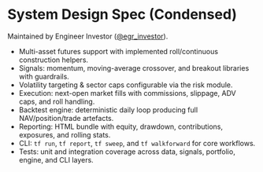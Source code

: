 # System Design Spec (Condensed)

Maintained by Engineer Investor ([@egr_investor](https://x.com/egr_investor)).

- Multi-asset futures support with implemented roll/continuous construction helpers.
- Signals: momentum, moving-average crossover, and breakout libraries with guardrails.
- Volatility targeting & sector caps configurable via the risk module.
- Execution: next-open market fills with commissions, slippage, ADV caps, and roll handling.
- Backtest engine: deterministic daily loop producing full NAV/position/trade artefacts.
- Reporting: HTML bundle with equity, drawdown, contributions, exposures, and rolling stats.
- CLI: `tf run`, `tf report`, `tf sweep`, and `tf walkforward` for core workflows.
- Tests: unit and integration coverage across data, signals, portfolio, engine, and CLI layers.
